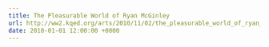 ```yaml
---
title: The Pleasurable World of Ryan McGinley
url: http://ww2.kqed.org/arts/2010/11/02/the_pleasurable_world_of_ryan_mcginley/
date: 2010-01-01 12:00:00 +0000
---
```

